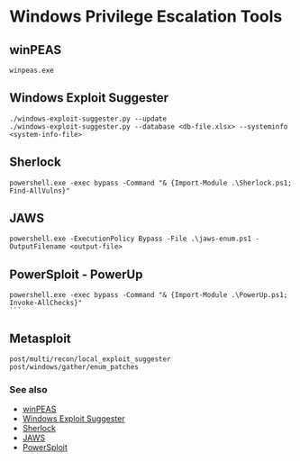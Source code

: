 # Windows Privilege Escalation Tools

## winPEAS
```
winpeas.exe
```

## Windows Exploit Suggester
```
./windows-exploit-suggester.py --update
./windows-exploit-suggester.py --database <db-file.xlsx> --systeminfo <system-info-file>
```
## Sherlock
```
powershell.exe -exec bypass -Command "& {Import-Module .\Sherlock.ps1; Find-AllVulns}"
```

## JAWS
```
powershell.exe -ExecutionPolicy Bypass -File .\jaws-enum.ps1 -OutputFilename <output-file>
```

## PowerSploit - PowerUp
```
powershell.exe -exec bypass -Command "& {Import-Module .\PowerUp.ps1; Invoke-AllChecks}"                                                                   ```
```

## Metasploit
```
post/multi/recon/local_exploit_suggester
post/windows/gather/enum_patches
```
### See also
* [winPEAS](https://github.com/carlospolop/privilege-escalation-awesome-scripts-suite/tree/master/winPEAS)
* [Windows Exploit Suggester](https://github.com/AonCyberLabs/Windows-Exploit-Suggester)
* [Sherlock](https://github.com/rasta-mouse/Sherlock)
* [JAWS](https://github.com/411Hall/JAWS)
* [PowerSploit](https://github.com/PowerShellMafia/PowerSploit)
